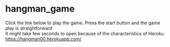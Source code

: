 # hangman_game

Click the link below to play the game. Press the start button and the game play is straightforward </br>
It might take few seconds to open because of the characteristics of Heroku. </br>
https://hangman00.herokuapp.com/
